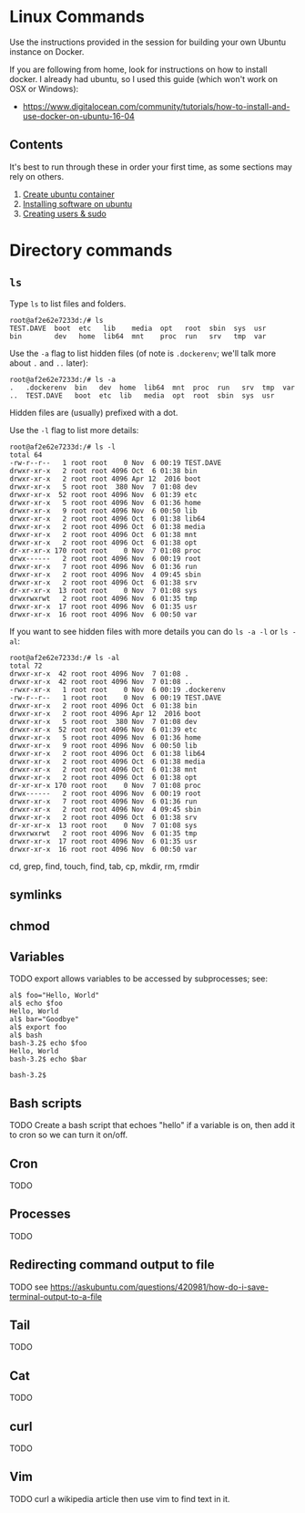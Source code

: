 Linux Commands
==============

Use the instructions provided in the session for building your own Ubuntu instance on Docker.

If you are following from home, look for instructions on how to install docker. I already had ubuntu, so I used this guide (which won't work on OSX or Windows):
- https://www.digitalocean.com/community/tutorials/how-to-install-and-use-docker-on-ubuntu-16-04

Contents
--------

It's best to run through these in order your first time, as some sections may rely on others.

1. [Create ubuntu container](Create_ubuntu_container.md)
2. [Installing software on ubuntu](Installing_software_on_ubuntu.md)
3. [Creating users & sudo](Creating_users_and_sudo.md)



Directory commands
==================

`ls`
----

Type `ls` to list files and folders.

```
root@af2e62e7233d:/# ls
TEST.DAVE  boot  etc   lib    media  opt   root  sbin  sys  usr
bin        dev   home  lib64  mnt    proc  run   srv   tmp  var
```

Use the `-a` flag to list hidden files (of note is `.dockerenv`; we'll talk more about `.` and `..` later):

```
root@af2e62e7233d:/# ls -a
.   .dockerenv  bin   dev  home  lib64  mnt  proc  run   srv  tmp  var
..  TEST.DAVE   boot  etc  lib   media  opt  root  sbin  sys  usr
```

Hidden files are (usually) prefixed with a dot.

Use the `-l` flag to list more details:

```
root@af2e62e7233d:/# ls -l
total 64
-rw-r--r--   1 root root    0 Nov  6 00:19 TEST.DAVE
drwxr-xr-x   2 root root 4096 Oct  6 01:38 bin
drwxr-xr-x   2 root root 4096 Apr 12  2016 boot
drwxr-xr-x   5 root root  380 Nov  7 01:08 dev
drwxr-xr-x  52 root root 4096 Nov  6 01:39 etc
drwxr-xr-x   5 root root 4096 Nov  6 01:36 home
drwxr-xr-x   9 root root 4096 Nov  6 00:50 lib
drwxr-xr-x   2 root root 4096 Oct  6 01:38 lib64
drwxr-xr-x   2 root root 4096 Oct  6 01:38 media
drwxr-xr-x   2 root root 4096 Oct  6 01:38 mnt
drwxr-xr-x   2 root root 4096 Oct  6 01:38 opt
dr-xr-xr-x 170 root root    0 Nov  7 01:08 proc
drwx------   2 root root 4096 Nov  6 00:19 root
drwxr-xr-x   7 root root 4096 Nov  6 01:36 run
drwxr-xr-x   2 root root 4096 Nov  4 09:45 sbin
drwxr-xr-x   2 root root 4096 Oct  6 01:38 srv
dr-xr-xr-x  13 root root    0 Nov  7 01:08 sys
drwxrwxrwt   2 root root 4096 Nov  6 01:35 tmp
drwxr-xr-x  17 root root 4096 Nov  6 01:35 usr
drwxr-xr-x  16 root root 4096 Nov  6 00:50 var
```

If you want to see hidden files with more details you can do `ls -a -l` or `ls -al`:

```
root@af2e62e7233d:/# ls -al
total 72
drwxr-xr-x  42 root root 4096 Nov  7 01:08 .
drwxr-xr-x  42 root root 4096 Nov  7 01:08 ..
-rwxr-xr-x   1 root root    0 Nov  6 00:19 .dockerenv
-rw-r--r--   1 root root    0 Nov  6 00:19 TEST.DAVE
drwxr-xr-x   2 root root 4096 Oct  6 01:38 bin
drwxr-xr-x   2 root root 4096 Apr 12  2016 boot
drwxr-xr-x   5 root root  380 Nov  7 01:08 dev
drwxr-xr-x  52 root root 4096 Nov  6 01:39 etc
drwxr-xr-x   5 root root 4096 Nov  6 01:36 home
drwxr-xr-x   9 root root 4096 Nov  6 00:50 lib
drwxr-xr-x   2 root root 4096 Oct  6 01:38 lib64
drwxr-xr-x   2 root root 4096 Oct  6 01:38 media
drwxr-xr-x   2 root root 4096 Oct  6 01:38 mnt
drwxr-xr-x   2 root root 4096 Oct  6 01:38 opt
dr-xr-xr-x 170 root root    0 Nov  7 01:08 proc
drwx------   2 root root 4096 Nov  6 00:19 root
drwxr-xr-x   7 root root 4096 Nov  6 01:36 run
drwxr-xr-x   2 root root 4096 Nov  4 09:45 sbin
drwxr-xr-x   2 root root 4096 Oct  6 01:38 srv
dr-xr-xr-x  13 root root    0 Nov  7 01:08 sys
drwxrwxrwt   2 root root 4096 Nov  6 01:35 tmp
drwxr-xr-x  17 root root 4096 Nov  6 01:35 usr
drwxr-xr-x  16 root root 4096 Nov  6 00:50 var
```

cd, grep, find, touch, find, tab, cp, mkdir, rm, rmdir

symlinks
--------

chmod
-----

Variables
---------
TODO export allows variables to be accessed by subprocesses; see:
```
al$ foo="Hello, World"
al$ echo $foo
Hello, World
al$ bar="Goodbye"
al$ export foo
al$ bash
bash-3.2$ echo $foo
Hello, World
bash-3.2$ echo $bar

bash-3.2$ 
```

Bash scripts
------------
TODO Create a bash script that echoes "hello" if a variable is on, then add it to cron so we can turn it on/off.

Cron
----
TODO

Processes
---------
TODO

Redirecting command output to file
----------------------------------
TODO see https://askubuntu.com/questions/420981/how-do-i-save-terminal-output-to-a-file

Tail
----
TODO

Cat
---
TODO

curl
----
TODO

Vim
---
TODO curl a wikipedia article then use vim to find text in it.
